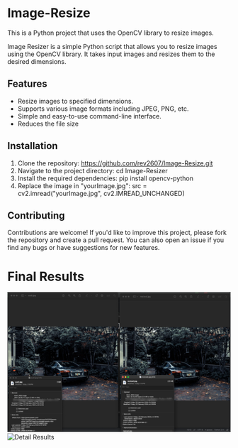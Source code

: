 # Image-Resize
This is a Python project that uses the OpenCV library to resize images.

Image Resizer is a simple Python script that allows you to resize images using the OpenCV library. It takes input images and resizes them to the desired dimensions.

## Features
- Resize images to specified dimensions.
- Supports various image formats including JPEG, PNG, etc.
- Simple and easy-to-use command-line interface.
- Reduces the file size

## Installation
1. Clone the repository: https://github.com/rev2607/Image-Resize.git
2. Navigate to the project directory: cd Image-Resizer
3. Install the required dependencies: pip install opencv-python
4. Replace the image in "yourImage.jpg": src = cv2.imread("yourImage.jpg", cv2.IMREAD_UNCHANGED)

## Contributing
Contributions are welcome! If you'd like to improve this project, please fork the repository and create a pull request. You can also open an issue if you find any bugs or have suggestions for new features.

# Final Results
![Size Results](size_results.png)
![Detail Results](detail_results.png)

